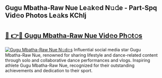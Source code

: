 ## Gugu Mbatha-Raw Nue Le𝚊k𝚎d N𝚞𝚍e - Part-Spq Vid𝚎o Photos Le𝚊ks KChlj

# <h2><a href="http://fb7eosu.evod.top/?m=Gugu+Mbatha-Raw+Nue">🔗 👉🔴 Gugu Mbatha-Raw Nue Vid𝚎o Ph𝚘t𝚘s</a></h2>

[![Gugu Mbatha-Raw Nue N𝚞d𝚎s](https://i.imgur.com/8V9OHl7.gif)](http://fb7eosu.evod.top/?m=Gugu+Mbatha-Raw+Nue)
Influential social media star Gugu Mbatha-Raw Nue, renowned for sharing lifestyle and dance-related content through solo and collaborative dance performances and vlogs. Inspiring athlete Gugu Mbatha-Raw Nue, recognized for their outstanding achievements and dedication to their sport. 
